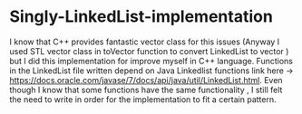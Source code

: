 # Singly-LinkedList-implementation

I know that C++ provides fantastic vector class for this issues (Anyway I used STL vector class in toVector function to convert LinkedList to vector ) but I did this implementation for improve myself in C++ language. Functions in the LinkedList file written depend on Java Linkedlist functions  link here -> https://docs.oracle.com/javase/7/docs/api/java/util/LinkedList.html. Even though I know that some functions have the same functionality , I still felt the need to write in order for the implementation to fit a certain pattern.

